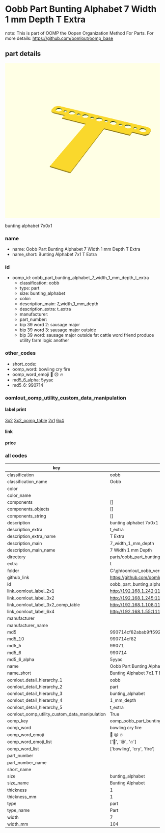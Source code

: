 # Oobb Part Bunting Alphabet 7 Width 1 mm Depth T Extra  

note: This is part of OOMP the Oopen Organization Method For Parts. For more details: https://github.com/oomlout/oomp_base

##  part details
  

[![](3dpr.png)](3dpr.png)

bunting alphabet 7x0x1



### name
* name: Oobb Part Bunting Alphabet 7 Width 1 mm Depth T Extra
* name_short: Bunting Alphabet 7x1 T Extra
### id
* oomp_id: oobb_part_bunting_alphabet_7_width_1_mm_depth_t_extra
  * classification: oobb
  * type: part
  * size: bunting_alphabet
  * color: 
  * description_main: 7_width_1_mm_depth
  * description_extra: t_extra
  * manufacturer: 
  * part_number: 
  * bip 39 word 2: sausage major
  * bip 39 word 3: sausage major outside
  * bip 39 word: sausage major outside fat cattle word friend produce utility farm logic another

### other_codes
* short_code: 
* oomp_word: bowling cry fire
* oomp_word_emoji :bowling: :cry: :fire:
* md5_6_alpha: 5yyac
* md5_6: 990714






### oomlout_oomp_utility_custom_data_manipulation
#### label print
[3x2](http://192.168.1.245:1112/?label=oomp%205yyac)
[3x2_oomp_table](http://192.168.1.108:1112/?label=oomp%205yyac)
[2x1](http://192.168.1.242:1112/?label=oomp%205yyac)
[6x4](http://192.168.1.55:1112/?label=oomp%205yyac)    

#### link

                              

#### price







### all codes 
| key | value |  
| --- | --- |  
| classification | oobb |  
| classification_name | Oobb |  
| color |  |  
| color_name |  |  
| components | [] |  
| components_objects | [] |  
| components_string | [] |  
| description | bunting alphabet 7x0x1 |  
| description_extra | t_extra |  
| description_extra_name | T Extra |  
| description_main | 7_width_1_mm_depth |  
| description_main_name | 7 Width 1 mm Depth |  
| directory | parts/oobb_part_bunting_alphabet_7_width_1_mm_depth_t_extra |  
| extra | t |  
| folder | C:\gh\oomlout_oobb_version_4_generated_parts\things\oobb_part_bunting_alphabet_7_width_1_mm_depth_t_extra |  
| github_link | https://github.com/oomlout/oomlout_oomp_part_src/tree/main/parts/oobb_part_bunting_alphabet_7_width_1_mm_depth_t_extra |  
| id | oobb_part_bunting_alphabet_7_width_1_mm_depth_t_extra |  
| link_oomlout_label_2x1 | http://192.168.1.242:1112/?label=oomp%205yyac |  
| link_oomlout_label_3x2 | http://192.168.1.245:1112/?label=oomp%205yyac |  
| link_oomlout_label_3x2_oomp_table | http://192.168.1.108:1112/?label=oomp%205yyac |  
| link_oomlout_label_6x4 | http://192.168.1.55:1112/?label=oomp%205yyac |  
| manufacturer |  |  
| manufacturer_name |  |  
| md5 | 990714cf82abab9ff59225373b219dfd |  
| md5_10 | 990714cf82 |  
| md5_5 | 99071 |  
| md5_6 | 990714 |  
| md5_6_alpha | 5yyac |  
| name | Oobb Part Bunting Alphabet 7 Width 1 mm Depth T Extra |  
| name_short | Bunting Alphabet 7x1 T Extra |  
| oomlout_detail_hierarchy_1 | oobb |  
| oomlout_detail_hierarchy_2 | part |  
| oomlout_detail_hierarchy_3 | bunting_alphabet |  
| oomlout_detail_hierarchy_4 | 1_mm_depth |  
| oomlout_detail_hierarchy_5 | t_extra |  
| oomlout_oomp_utility_custom_data_manipulation | True |  
| oomp_key | oomp_oobb_part_bunting_alphabet_7_width_1_mm_depth_t_extra |  
| oomp_word | bowling cry fire |  
| oomp_word_emoji | :bowling: :cry: :fire: |  
| oomp_word_emoji_list | [':bowling:', ':cry:', ':fire:'] |  
| oomp_word_list | ['bowling', 'cry', 'fire'] |  
| part_number |  |  
| part_number_name |  |  
| short_name |  |  
| size | bunting_alphabet |  
| size_name | Bunting Alphabet |  
| thickness | 1 |  
| thickness_mm | 1 |  
| type | part |  
| type_name | Part |  
| width | 7 |  
| width_mm | 104 |  
